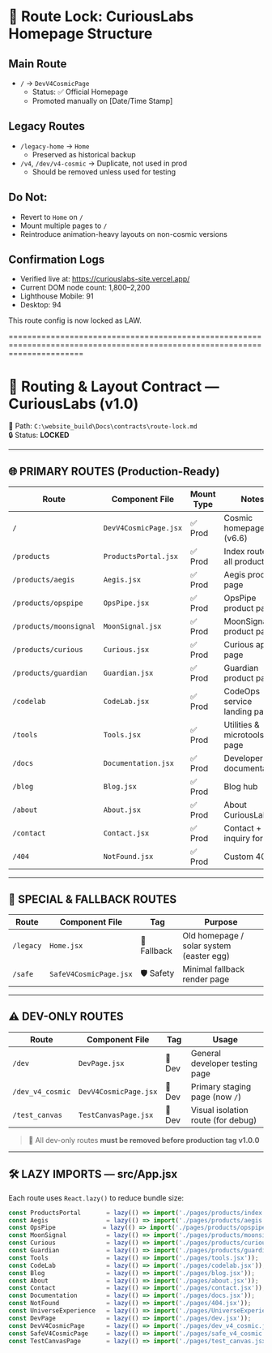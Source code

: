 # 🔐 Route Lock: CuriousLabs Homepage Structure

## Main Route
- `/` → `DevV4CosmicPage`
  - Status: ✅ Official Homepage
  - Promoted manually on [Date/Time Stamp]

## Legacy Routes
- `/legacy-home` → `Home`
  - Preserved as historical backup
- `/v4`, `/dev/v4-cosmic` → Duplicate, not used in prod
  - Should be removed unless used for testing

## Do Not:
- Revert to `Home` on `/`
- Mount multiple pages to `/`
- Reintroduce animation-heavy layouts on non-cosmic versions

## Confirmation Logs
- Verified live at: https://curiouslabs-site.vercel.app/
- Current DOM node count: 1,800–2,200
- Lighthouse Mobile: 91
- Desktop: 94

This route config is now locked as LAW.


============================================================================================================================

# 🧭 Routing & Layout Contract — CuriousLabs (v1.0)

📍 Path: `C:\website_build\Docs\contracts\route-lock.md`  
🔒 Status: **LOCKED**

---

## 🌐 PRIMARY ROUTES (Production-Ready)

| Route        | Component File                    | Mount Type | Notes                          |
|--------------|-----------------------------------|------------|--------------------------------|
| `/`          | `DevV4CosmicPage.jsx`             | ✅ Prod     | Cosmic homepage (v6.6)         |
| `/products`  | `ProductsPortal.jsx`              | ✅ Prod     | Index route for all products   |
| `/products/aegis`     | `Aegis.jsx`              | ✅ Prod     | Aegis product page             |
| `/products/opspipe`   | `OpsPipe.jsx`            | ✅ Prod     | OpsPipe product page           |
| `/products/moonsignal`| `MoonSignal.jsx`         | ✅ Prod     | MoonSignal product page        |
| `/products/curious`   | `Curious.jsx`            | ✅ Prod     | Curious app page               |
| `/products/guardian`  | `Guardian.jsx`           | ✅ Prod     | Guardian product page          |
| `/codelab`    | `CodeLab.jsx`                    | ✅ Prod     | CodeOps service landing page   |
| `/tools`      | `Tools.jsx`                      | ✅ Prod     | Utilities & microtools page    |
| `/docs`       | `Documentation.jsx`              | ✅ Prod     | Developer documentation        |
| `/blog`       | `Blog.jsx`                       | ✅ Prod     | Blog hub                       |
| `/about`      | `About.jsx`                      | ✅ Prod     | About CuriousLabs              |
| `/contact`    | `Contact.jsx`                    | ✅ Prod     | Contact + inquiry form         |
| `/404`        | `NotFound.jsx`                   | ✅ Prod     | Custom 404                     |

---

## 🔁 SPECIAL & FALLBACK ROUTES

| Route         | Component File              | Tag      | Purpose                            |
|---------------|-----------------------------|----------|------------------------------------|
| `/legacy`     | `Home.jsx`                  | 🔁 Fallback | Old homepage / solar system (easter egg) |
| `/safe`       | `SafeV4CosmicPage.jsx`      | 🛡️ Safety | Minimal fallback render page       |

---

## ⚠️ DEV-ONLY ROUTES

| Route          | Component File             | Tag       | Usage                              |
|----------------|----------------------------|-----------|------------------------------------|
| `/dev`         | `DevPage.jsx`              | 🧪 Dev     | General developer testing page     |
| `/dev_v4_cosmic`| `DevV4CosmicPage.jsx`     | 🧪 Dev     | Primary staging page (now `/`)     |
| `/test_canvas` | `TestCanvasPage.jsx`       | 🧪 Dev     | Visual isolation route (for debug) |

> 🧼 All dev-only routes **must be removed before production tag v1.0.0**

---

## 🛠️ LAZY IMPORTS — src/App.jsx

Each route uses `React.lazy()` to reduce bundle size:

```js
const ProductsPortal       = lazy(() => import('./pages/products/index.jsx'));
const Aegis                = lazy(() => import('./pages/products/aegis.jsx'));
const OpsPipe             = lazy(() => import('./pages/products/opspipe.jsx'));
const MoonSignal           = lazy(() => import('./pages/products/moonsignal.jsx'));
const Curious              = lazy(() => import('./pages/products/curious.jsx'));
const Guardian             = lazy(() => import('./pages/products/guardian.jsx'));
const Tools                = lazy(() => import('./pages/tools.jsx'));
const CodeLab              = lazy(() => import('./pages/codelab.jsx'));
const Blog                 = lazy(() => import('./pages/blog.jsx'));
const About                = lazy(() => import('./pages/about.jsx'));
const Contact              = lazy(() => import('./pages/contact.jsx'));
const Documentation        = lazy(() => import('./pages/docs.jsx'));
const NotFound             = lazy(() => import('./pages/404.jsx'));
const UniverseExperience   = lazy(() => import('./pages/UniverseExperience.jsx'));
const DevPage              = lazy(() => import('./pages/dev.jsx'));
const DevV4CosmicPage      = lazy(() => import('./pages/dev_v4_cosmic.jsx'));
const SafeV4CosmicPage     = lazy(() => import('./pages/safe_v4_cosmic.jsx'));
const TestCanvasPage       = lazy(() => import('./pages/test_canvas.jsx'));
